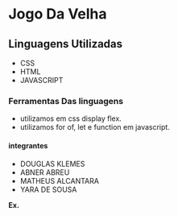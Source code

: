 # Jogo Da Velha 

## Linguagens Utilizadas

- CSS
- HTML
- JAVASCRIPT

### Ferramentas Das linguagens

- utilizamos em css display flex.
- utilizamos for of, let  e function em javascript.


#### integrantes

- DOUGLAS KLEMES
- ABNER ABREU
- MATHEUS ALCANTARA
- YARA DE SOUSA


**Ex.** 







